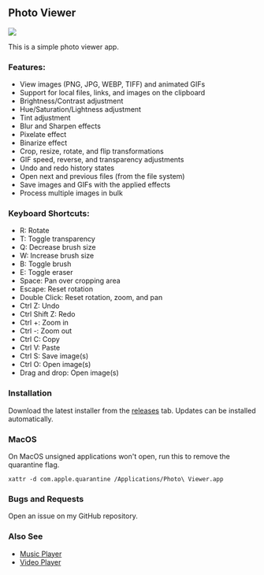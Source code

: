## Photo Viewer

<img src="assets/images/readme.png">

This is a simple photo viewer app.

### Features:
- View images (PNG, JPG, WEBP, TIFF) and animated GIFs
- Support for local files, links, and images on the clipboard
- Brightness/Contrast adjustment
- Hue/Saturation/Lightness adjustment
- Tint adjustment
- Blur and Sharpen effects
- Pixelate effect
- Binarize effect
- Crop, resize, rotate, and flip transformations
- GIF speed, reverse, and transparency adjustments
- Undo and redo history states
- Open next and previous files (from the file system)
- Save images and GIFs with the applied effects
- Process multiple images in bulk

### Keyboard Shortcuts:
- R: Rotate
- T: Toggle transparency
- Q: Decrease brush size
- W: Increase brush size
- B: Toggle brush
- E: Toggle eraser
- Space: Pan over cropping area
- Escape: Reset rotation
- Double Click: Reset rotation, zoom, and pan
- Ctrl Z: Undo
- Ctrl Shift Z: Redo
- Ctrl +: Zoom in
- Ctrl -: Zoom out
- Ctrl C: Copy
- Ctrl V: Paste
- Ctrl S: Save image(s)
- Ctrl O: Open image(s)
- Drag and drop: Open image(s)

### Installation

Download the latest installer from the [releases](https://github.com/Moebits/Photo-Viewer/releases) tab. Updates can be installed automatically.

### MacOS

On MacOS unsigned applications won't open, run this to remove the quarantine flag.
```
xattr -d com.apple.quarantine /Applications/Photo\ Viewer.app
```

### Bugs and Requests

Open an issue on my GitHub repository.

### Also See

- [Music Player](https://github.com/Moebits/Music-Player)
- [Video Player](https://github.com/Moebits/Video-Player)

